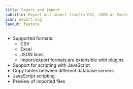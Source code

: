 ```yaml
---
title: Export and import
subtitle: Export and import from/to CSV, JSON or Excel
icon: export.svg
layout: feature
---
```


- Supported formats: 
  * CSV
  * Excel
  * JSON lines
  * Import/export formats are extensible with plugins
- Support for scripting with JavaScript
- Copy tables between different database servers
- JavaScript scripting
- Preview of imported files
